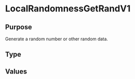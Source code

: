 # LocalRandomnessGetRandV1

## Purpose

<!-- --8<-- [start:purpose] -->
Generate a random number or other random data.
<!-- --8<-- [end:purpose] -->

## Type

<!-- --8<-- [start:type] -->
<div class="type" markdown>

</div>
<!-- --8<-- [end:type] -->

## Values

